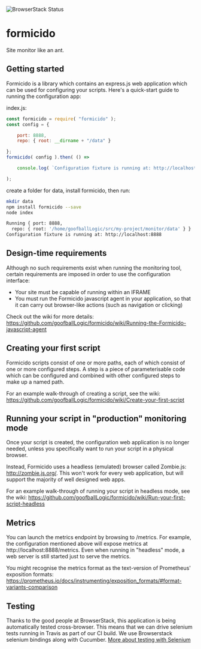 ![BrowserStack Status](https://www.browserstack.com/automate/badge.svg?badge_key=NTRtOFlhYTlGbHpSMFA0b21iREIxZTZwQWRHK1AyWlQxWHAzQzJRVXhvND0tLXBQZC9XZ3ltcC9pVjVpT2lxTUg1Znc9PQ==--8cc11b84cc9a7dd51e6dcccafdfb465f13bbd75b)

# formicido
Site monitor like an ant.

## Getting started
Formicido is a library which contains an express.js web application which can be used for configuring your scripts. Here's a quick-start guide to running the configuration app:

index.js:
```javascript
const formicido = require( "formicido" );
const config = {

    port: 8888,
    repo: { root: __dirname + "/data" }

};
formicido( config ).then( () =>

    console.log( `Configuration fixture is running at: http://localhost:${config.port}` )

);
```
create a folder for data, install formicido, then run:
```bash
mkdir data
npm install formicido --save
node index

Running { port: 8888,
  repo: { root: '/home/goofballLogic/src/my-project/monitor/data' } }
Configuration fixture is running at: http://localhost:8888

```

## Design-time requirements

Although no such requirements exist when running the monitoring tool, certain requirements are imposed in order to use the configuration interface:

* Your site must be capable of running within an IFRAME
* You must run the Formicido javascript agent in your application, so that it can carry out browser-like actions (such as navigation or clicking)

Check out the wiki for more details: https://github.com/goofballLogic/formicido/wiki/Running-the-Formicido-javascript-agent

## Creating your first script

Formicido scripts consist of one or more paths, each of which consist of one or more configured steps. A step is a piece of parameterisable code which can be configured and combined with other configured steps to make up a named path.

For an example walk-through of creating a script, see the wiki: https://github.com/goofballLogic/formicido/wiki/Create-your-first-script

## Running your script in "production" monitoring mode

Once your script is created, the configuration web application is no longer needed, unless you specifically want to run your script in a physical browser.

Instead, Formicido uses a headless (emulated) browser called Zombie.js: http://zombie.js.org/. This won't work for every web application, but will support the majority of well designed web apps.

For an example walk-through of running your script in headless mode, see the wiki: https://github.com/goofballLogic/formicido/wiki/Run-your-first-script-headless

## Metrics

You can launch the metrics endpoint by browsing to /metrics. For example, the configuration mentioned above will expose metrics at http://localhost:8888/metrics. Even when running in "headless" mode, a web server is still started just to serve the metrics.

You might recognise the metrics format as the text-version of Prometheus' exposition formats: https://prometheus.io/docs/instrumenting/exposition_formats/#format-variants-comparison

## Testing
Thanks to the good people at BrowserStack, this application is being automatically tested cross-browser. This means that we can drive selenium tests running in Travis as part of our CI build. We use Browserstack selenium bindings along with Cucumber.
[More about testing with Selenium](https://github.com/goofballLogic/formicido/wiki/Testing)
